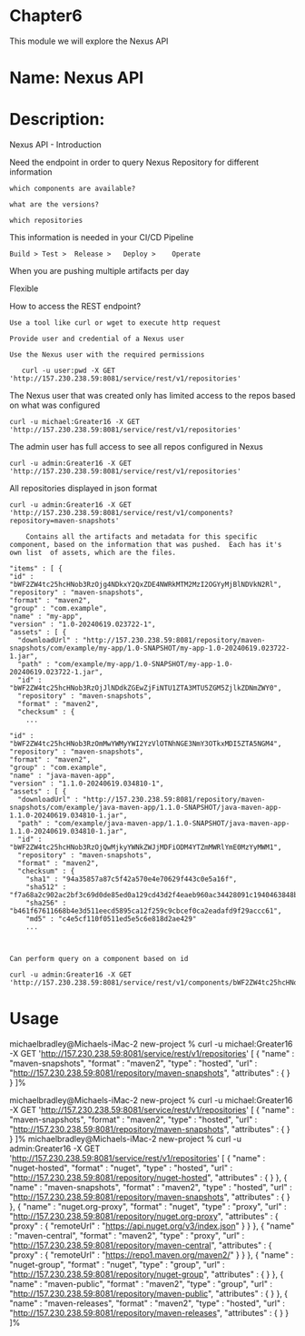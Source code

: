 # Chapter6
This module we will explore the Nexus API

# Name: Nexus API

# Description: 

Nexus API - Introduction

Need the endpoint in order to query Nexus Repository for different information

    which components are available?

    what are the versions?

    which repositories

This information is needed in your CI/CD Pipeline

    Build > Test >  Release >   Deploy >    Operate

When you are pushing multiple artifacts per day

Flexible

How to access the REST endpoint?

    Use a tool like curl or wget to execute http request

    Provide user and credential of a Nexus user

    Use the Nexus user with the required permissions

       curl -u user:pwd -X GET 'http://157.230.238.59:8081/service/rest/v1/repositories'  




The Nexus user that was created only has limited access to the repos based on what was configured

    curl -u michael:Greater16 -X GET 'http://157.230.238.59:8081/service/rest/v1/repositories'

The admin user has full access to see all repos configured in Nexus

    curl -u admin:Greater16 -X GET 'http://157.230.238.59:8081/service/rest/v1/repositories'


All repositories displayed in json format



    curl -u admin:Greater16 -X GET 'http://157.230.238.59:8081/service/rest/v1/components?repository=maven-snapshots'

        Contains all the artifacts and metadata for this specific component, based on the information that was pushed.  Each has it's own list  of assets, which are the files.

    "items" : [ {
    "id" : "bWF2ZW4tc25hcHNob3RzOjg4NDkxY2QxZDE4NWRkMTM2MzI2OGYyMjBlNDVkN2Rl",
    "repository" : "maven-snapshots",
    "format" : "maven2",
    "group" : "com.example",
    "name" : "my-app",
    "version" : "1.0-20240619.023722-1",
    "assets" : [ {
      "downloadUrl" : "http://157.230.238.59:8081/repository/maven-snapshots/com/example/my-app/1.0-SNAPSHOT/my-app-1.0-20240619.023722-1.jar",
      "path" : "com/example/my-app/1.0-SNAPSHOT/my-app-1.0-20240619.023722-1.jar",
      "id" : "bWF2ZW4tc25hcHNob3RzOjJlNDdkZGEwZjFiNTU1ZTA3MTU5ZGM5ZjlkZDNmZWY0",
      "repository" : "maven-snapshots",
      "format" : "maven2",
      "checksum" : {
        ...

    "id" : "bWF2ZW4tc25hcHNob3RzOmMwYWMyYWI2YzVlOTNhNGE3NmY3OTkxMDI5ZTA5NGM4",
    "repository" : "maven-snapshots",
    "format" : "maven2",
    "group" : "com.example",
    "name" : "java-maven-app",
    "version" : "1.1.0-20240619.034810-1",
    "assets" : [ {
      "downloadUrl" : "http://157.230.238.59:8081/repository/maven-snapshots/com/example/java-maven-app/1.1.0-SNAPSHOT/java-maven-app-1.1.0-20240619.034810-1.jar",
      "path" : "com/example/java-maven-app/1.1.0-SNAPSHOT/java-maven-app-1.1.0-20240619.034810-1.jar",
      "id" : "bWF2ZW4tc25hcHNob3RzOjQwMjkyYWNkZWJjMDFiODM4YTZmMWRlYmE0MzYyMWM1",
      "repository" : "maven-snapshots",
      "format" : "maven2",
      "checksum" : {
        "sha1" : "94a35857a87c5f42a570e4e70629f443c0e5a16f",
        "sha512" : "f7a68a2c902ac2bf3c69d0de85ed0a129cd43d2f4eaeb960ac34428091c1940463848b3041a31390e5e10523d2b54a594c7edba82c4d547f2dc2512dd3a5b643",
        "sha256" : "b461f67611668b4e3d511eecd5895ca12f259c9cbcef0ca2eadafd9f29accc61",
        "md5" : "c4e5cf110f0511ed5e5c6e818d2ae429"
        ...



    Can perform query on a component based on id

    curl -u admin:Greater16 -X GET 'http://157.230.238.59:8081/service/rest/v1/components/bWF2ZW4tc25hcHNob3RzOjg4NDkxY2QxZDE4NWRkMTM2MzI2OGYyMjBlNDVkN2Rl'




# Usage

michaelbradley@Michaels-iMac-2 new-project %  curl -u michael:Greater16 -X GET 'http://157.230.238.59:8081/service/rest/v1/repositories'
[ {
  "name" : "maven-snapshots",
  "format" : "maven2",
  "type" : "hosted",
  "url" : "http://157.230.238.59:8081/repository/maven-snapshots",
  "attributes" : { }
} ]%   


michaelbradley@Michaels-iMac-2 new-project %  curl -u michael:Greater16 -X GET 'http://157.230.238.59:8081/service/rest/v1/repositories'
[ {
  "name" : "maven-snapshots",
  "format" : "maven2",
  "type" : "hosted",
  "url" : "http://157.230.238.59:8081/repository/maven-snapshots",
  "attributes" : { }
} ]%                                                                                                                                                  michaelbradley@Michaels-iMac-2 new-project %  curl -u admin:Greater16 -X GET 'http://157.230.238.59:8081/service/rest/v1/repositories'
[ {
  "name" : "nuget-hosted",
  "format" : "nuget",
  "type" : "hosted",
  "url" : "http://157.230.238.59:8081/repository/nuget-hosted",
  "attributes" : { }
}, {
  "name" : "maven-snapshots",
  "format" : "maven2",
  "type" : "hosted",
  "url" : "http://157.230.238.59:8081/repository/maven-snapshots",
  "attributes" : { }
}, {
  "name" : "nuget.org-proxy",
  "format" : "nuget",
  "type" : "proxy",
  "url" : "http://157.230.238.59:8081/repository/nuget.org-proxy",
  "attributes" : {
    "proxy" : {
      "remoteUrl" : "https://api.nuget.org/v3/index.json"
    }
  }
}, {
  "name" : "maven-central",
  "format" : "maven2",
  "type" : "proxy",
  "url" : "http://157.230.238.59:8081/repository/maven-central",
  "attributes" : {
    "proxy" : {
      "remoteUrl" : "https://repo1.maven.org/maven2/"
    }
  }
}, {
  "name" : "nuget-group",
  "format" : "nuget",
  "type" : "group",
  "url" : "http://157.230.238.59:8081/repository/nuget-group",
  "attributes" : { }
}, {
  "name" : "maven-public",
  "format" : "maven2",
  "type" : "group",
  "url" : "http://157.230.238.59:8081/repository/maven-public",
  "attributes" : { }
}, {
  "name" : "maven-releases",
  "format" : "maven2",
  "type" : "hosted",
  "url" : "http://157.230.238.59:8081/repository/maven-releases",
  "attributes" : { }
} ]%                                       
    